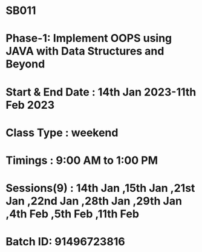 # SB011
# Phase-1: Implement OOPS using JAVA with Data Structures and Beyond

# Start & End Date : 14th Jan 2023-11th Feb 2023
# Class Type : weekend
# Timings : 9:00 AM to 1:00 PM
# Sessions(9) : 14th Jan ,15th Jan ,21st Jan ,22nd Jan ,28th Jan ,29th Jan ,4th Feb ,5th Feb ,11th Feb
# Batch ID: 91496723816
